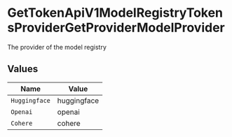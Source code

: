 # GetTokenApiV1ModelRegistryTokensProviderGetProviderModelProvider

The provider of the model registry


## Values

| Name          | Value         |
| ------------- | ------------- |
| `Huggingface` | huggingface   |
| `Openai`      | openai        |
| `Cohere`      | cohere        |
